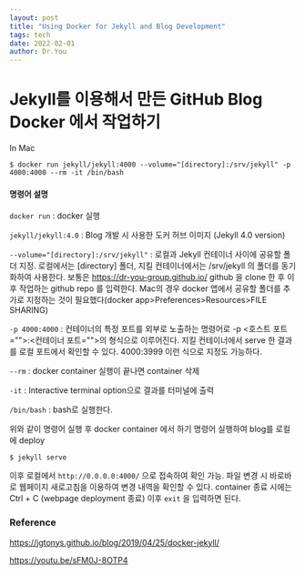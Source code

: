 ```yaml
---
layout: post
title: "Using Docker for Jekyll and Blog Development"
tags: tech
date: 2022-02-01
author: Dr.You
---
```


# Jekyll를 이용해서 만든 GitHub Blog Docker 에서 작업하기

In Mac

`$ docker run jekyll/jekyll:4000 --volume="[directory]:/srv/jekyll" -p 4000:4000 --rm -it /bin/bash`

#### 명령어 설명

`docker run` : docker 실행

`jekyll/jekyll:4.0` : Blog 개발 시 사용한 도커 허브 이미지 (Jekyll 4.0 version)

`--volume="[directory]:/srv/jekyll"` : 로컬과 Jekyll 컨테이너 사이에 공유할 폴더 지정. 로컬에서는 [directory] 폴더, 지킬 컨테이너에서는 /srv/jekyll 의 폴더를 동기화하여 사용한다. 보통은 https://dr-you-group.github.io/ github 을 clone 한 후 이후 작업하는 github repo 를 입력한다. Mac의 경우 docker 앱에서 공유할 폴더를 추가로 지정하는 것이 필요했다(docker app>Preferences>Resources>FILE SHARING)

`-p 4000:4000` : 컨테이너의 특정 포트를 외부로 노출하는 명령어로 -p <호스트 포트="">:<컨테이너 포트="">의 형식으로 이루어진다. 지킬 컨테이너에서 serve 한 결과를 로컬 포트에서 확인할 수 있다. 4000:3999 이런 식으로 지정도 가능하다.

`--rm` : docker container 실행이 끝나면 container 삭제

`-it` : Interactive terminal option으로 결과를 터미널에 출력

`/bin/bash` : bash로 실행한다.

위와 같이 명령어 실행 후 docker container 에서 하기 명령어 실행하여 blog를 로컬에 deploy

`$ jekyll serve`

이후 로컬에서 `http://0.0.0.0:4000/` 으로 접속하여 확인 가능.
파일 변경 시 바로바로 웹페이지 새로고침을 이용하여 변경 내역을 확인할 수 있다.
container 종료 시에는 Ctrl + C (webpage deployment 종료) 이후 `exit` 을 입력하면 된다.

### Reference
https://jgtonys.github.io/blog/2019/04/25/docker-jekyll/

https://youtu.be/sFM0J-8OTP4
